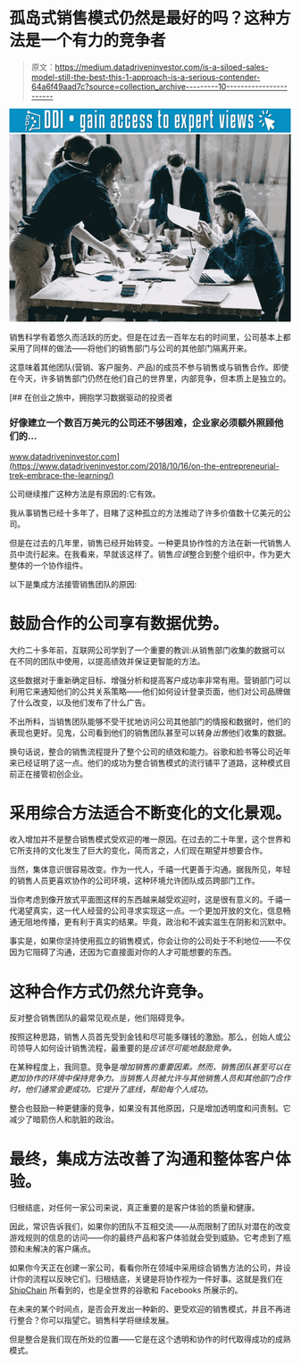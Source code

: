 # 孤岛式销售模式仍然是最好的吗？这种方法是一个有力的竞争者

> 原文：<https://medium.datadriveninvestor.com/is-a-siloed-sales-model-still-the-best-this-1-approach-is-a-serious-contender-64a6f49aad7c?source=collection_archive---------10----------------------->

[![](img/c58b7c51a7e8bfeb84b320a320eb94ee.png)](http://www.track.datadriveninvestor.com/1B9E)![](img/b3a99334db7db8bad6077fa09c7a6ba5.png)

销售科学有着悠久而活跃的历史。但是在过去一百年左右的时间里，公司基本上都采用了同样的做法——将他们的销售部门与公司的其他部门隔离开来。

这意味着其他团队(营销、客户服务、产品)的成员不参与销售或与销售合作。即使在今天，许多销售部门仍然在他们自己的世界里，内部竞争，但本质上是独立的。

[](https://www.datadriveninvestor.com/2018/10/16/on-the-entrepreneurial-trek-embrace-the-learning/) [## 在创业之旅中，拥抱学习数据驱动的投资者

### 好像建立一个数百万美元的公司还不够困难，企业家必须额外照顾他们的…

www.datadriveninvestor.com](https://www.datadriveninvestor.com/2018/10/16/on-the-entrepreneurial-trek-embrace-the-learning/) 

公司继续推广这种方法是有原因的:它有效。

我从事销售已经十多年了，目睹了这种孤立的方法推动了许多价值数十亿美元的公司。

但是在过去的几年里，销售已经开始转变。一种更具协作性的方法在新一代销售人员中流行起来。在我看来，早就该这样了。销售*应该*整合到整个组织中，作为更大整体的一个协作组件。

以下是集成方法接管销售团队的原因:

# **鼓励合作的公司享有数据优势。**

大约二十多年前，互联网公司学到了一个重要的教训:从销售部门收集的数据可以在不同的团队中使用，以提高绩效并保证更智能的方法。

这些数据对于重新确定目标、增强分析和提高客户成功率非常有用。营销部门可以利用它来通知他们的公共关系策略——他们如何设计登录页面，他们对公司品牌做了什么改变，以及他们发布了什么广告。

不出所料，当销售团队能够不受干扰地访问公司其他部门的情报和数据时，他们的表现也更好。见鬼，公司看到他们的销售团队甚至可以转身*出售*他们收集的数据。

换句话说，整合的销售流程提升了整个公司的绩效和能力。谷歌和脸书等公司近年来已经证明了这一点。他们的成功为整合销售模式的流行铺平了道路，这种模式目前正在接管初创企业。

# **采用综合方法适合不断变化的文化景观。**

收入增加并不是整合销售模式受欢迎的唯一原因。在过去的二十年里，这个世界和它所支持的文化发生了巨大的变化，简而言之，人们现在期望并想要合作。

当然，集体意识很容易改变。作为一代人，千禧一代更善于沟通。据我所见，年轻的销售人员更喜欢协作的公司环境，这种环境允许团队成员跨部门工作。

当你考虑到像开放式平面图这样的东西越来越受欢迎时，这是很有意义的。千禧一代渴望真实，这一代人经营的公司寻求实现这一点。一个更加开放的文化，信息畅通无阻地传播，更有利于真实的结果。毕竟，政治和不诚实滋生在阴影和沉默中。

事实是，如果你坚持使用孤立的销售模式，你会让你的公司处于不利地位——不仅因为它阻碍了沟通，还因为它直接面对你的人才可能想要的东西。

# 这种合作方式仍然允许竞争。

反对整合销售团队的最常见观点是，他们阻碍竞争。

按照这种思路，销售人员首先受到金钱和尽可能多赚钱的激励。那么，创始人或公司领导人如何设计销售流程，最重要的是*应该尽可能地鼓励竞争。*

在某种程度上，我同意。竞争是*增加销售的重要因素。然而，销售团队甚至可以在更加协作的环境中保持竞争力。当销售人员被允许与其他销售人员和其他部门合作时，他们通常会更成功。它提升了底线，帮助每个人成功。*

整合也鼓励一种更健康的竞争，如果没有其他原因，只是增加透明度和问责制。它减少了暗箭伤人和肮脏的政治。

# **最终，集成方法改善了沟通和整体客户体验。**

归根结底，对任何一家公司来说，真正重要的是客户体验的质量和健康。

因此，常识告诉我们，如果你的团队不互相交流——从而限制了团队对潜在的改变游戏规则的信息的访问——你的最终产品和客户体验就会受到威胁。它考虑到了瓶颈和未解决的客户痛点。

如果你今天正在创建一家公司，看看你所在领域中采用综合销售方法的公司，并设计你的流程以反映它们。归根结底，关键是将协作视为一件好事。这就是我们在 [ShipChain](https://shipchain.io/) 所看到的，也是全世界的谷歌和 Facebooks 所展示的。

在未来的某个时间点，是否会开发出一种新的、更受欢迎的销售模式，并且不再进行整合？你可以指望它。销售科学将继续发展。

但是整合是我们现在所处的位置——它是在这个透明和协作的时代取得成功的成熟模式。